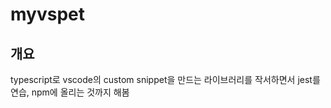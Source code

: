 # myvspet

## 개요

typescript로 vscode의 custom snippet을 만드는 라이브러리를 작서하면서 
jest를 연습, npm에 올리는 것까지 해봄




